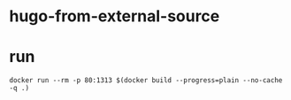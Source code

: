 # hugo-from-external-source

# run

```
docker run --rm -p 80:1313 $(docker build --progress=plain --no-cache -q .)
```